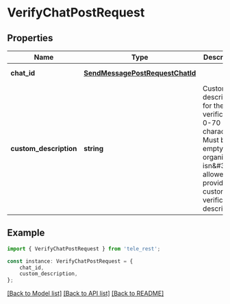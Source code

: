 # VerifyChatPostRequest


## Properties

Name | Type | Description | Notes
------------ | ------------- | ------------- | -------------
**chat_id** | [**SendMessagePostRequestChatId**](SendMessagePostRequestChatId.md) |  | [default to undefined]
**custom_description** | **string** | Custom description for the verification; 0-70 characters. Must be empty if the organization isn\&#39;t allowed to provide a custom verification description. | [optional] [default to undefined]

## Example

```typescript
import { VerifyChatPostRequest } from 'tele_rest';

const instance: VerifyChatPostRequest = {
    chat_id,
    custom_description,
};
```

[[Back to Model list]](../README.md#documentation-for-models) [[Back to API list]](../README.md#documentation-for-api-endpoints) [[Back to README]](../README.md)
